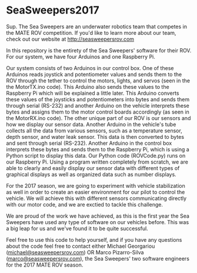 # SeaSweepers2017

Sup. The Sea Sweepers are an underwater robotics team that competes in the MATE ROV competition. If you'd like to learn more about our team, check out our website at http://seasweepersrov.com

In this repository is the entirety of the Sea Sweepers' software for their ROV. For our system, we have four Arduinos and one Raspberry Pi.

Our system consists of two Arduinos in our control box. One of these Arduinos reads joystick and potentiometer values and sends them to the ROV through the tether to control the motors, lights, and servos (seen in the the MotorTX.ino code). This Arduino also sends these values to the Raspberry Pi which will be explained a little later. This Arduino converts these values of the joysticks and potentiometers into bytes and sends them through serial (RS-232) and another Arduino on the vehicle interprets these bytes and assigns them to the motor control boards accordingly (as seen in the MotorRX.ino code).
The other unique part of our ROV is our sensors and how we display our sensor data. Another Arduino in the vehicle's tube collects all the data from various sensors, such as a temperature sensor, depth sensor, and water leak sensor. This data is then converted to bytes and sent through serial (RS-232). Another Arduino in the control box interprets these bytes and sends them to the Raspberry Pi, which is using a Python script to display this data.
Our Python code (ROVCode.py) runs on our Raspberry Pi. Using a program written completely from scratch, we are able to clearly and easily display our sensor data with different types of graphical displays as well as organized data such as number displays. 

For the 2017 season, we are going to experiment with vehicle stabilization as well in order to create an easier environment for our pilot to control the vehicle. We will achieve this with different sensors communicating directly with our motor code, and we are exctied to tackle this challenge.

We are proud of the work we have achieved, as this is the first year the Sea Sweepers have used any type of software on our vehicles before. This was a big leap for us and we've found it to be quite successful.

Feel free to use this code to help yourself, and if you have any questions about the code feel free to contact either Michael Georgariou (michael@seasweepersrov.com) OR Marco Pizarro-Silva (marco@seasweepersrov.com), the Sea Sweepers' two software engineers for the 2017 MATE ROV season.
